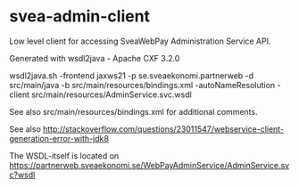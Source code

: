 # svea-admin-client
Low level client for accessing SveaWebPay Administration Service API.

Generated with wsdl2java - Apache CXF 3.2.0

wsdl2java.sh -frontend jaxws21 -p se.sveaekonomi.partnerweb -d src/main/java -b src/main/resources/bindings.xml -autoNameResolution -client src/main/resources/AdminService.svc.wsdl

See also src/main/resources/bindings.xml for additional comments.

See also http://stackoverflow.com/questions/23011547/webservice-client-generation-error-with-jdk8

The WSDL-itself is located on https://partnerweb.sveaekonomi.se/WebPayAdminService/AdminService.svc?wsdl
